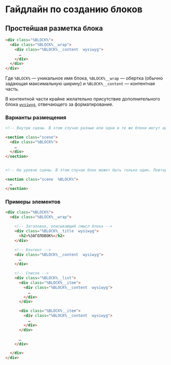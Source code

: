 # Гайдлайн по созданию блоков

## Простейшая разметка блока

```html
<div class="%BLOCK%">
  <div class="%BLOCK%__wrap">
    <div class="%BLOCK%__content  wysiwyg">
      …
    </div>
  </div>
</div>
```

Где `%BLOCK%` — уникальное имя блока, `%BLOCK%__wrap` — обертка (обычно задающая максимальную ширину) и `%BLOCK%__content` — контентная часть.

В контентной части крайне желательно присутствие дополнительного блока [`wysiwyg`](https://github.com/constlab/sedona-blocks/tree/master/wysiwyg), отвечающего за форматирование.

### Варианты размещения

```html
<!-- Внутри сцены. В этом случае разные или одни и те же блоки могут идти друг за другом -->

<section class="scene">
  <div class="%BLOCK%">
    …
  </div>
</section>


<!-- На уровне сцены. В этом случае блок может быть только один. Повторяться могут только его внутренние части -->

<section class="scene  %BLOCK%">
  …
</section>
```

### Примеры элементов

```html
<div class="%BLOCK%">
  <div class="%BLOCK%__wrap">

    <!-- Заголовок, описывающий смысл блока -->
    <div class="%BLOCK%__title  wysiwyg">
      <h2>%ЗАГОЛОВОК%</h2>
    </div>

    <!-- Контент -->
    <div class="%BLOCK%__content  wysiwyg">
      …
    </div>

    <!-- Список -->
    <div class="%BLOCK%__list">
      <div class="%BLOCK%__item">
        <div class="%BLOCK%__content  wysiwyg">
          …
        </div>
      </div>

      <div class="%BLOCK%__item">
        <div class="%BLOCK%__content  wysiwyg">
          …
        </div>
      </div>

      …
    </div>

  </div>
</div>
```
